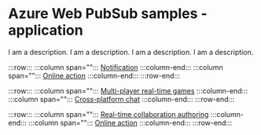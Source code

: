 # Azure Web PubSub samples - application

I am a description. I am a description. I am a description. I am a description.


:::row:::
   :::column span="":::
      [Notification](https://github.com/Azure/azure-sdk-for-js/blob/main/sdk/storage/storage-blob/samples/v12/javascript/connectionStringAuth.js)
   :::column-end:::
   :::column span="":::
      [Online action](https://github.com/Azure/azure-sdk-for-js/blob/main/sdk/storage/storage-blob/samples/v12/javascript/connectionStringAuth.js)
   :::column-end:::
:::row-end:::

:::row:::
   :::column span="":::
      [Multi-player real-time games](https://github.com/Azure/azure-sdk-for-js/blob/main/sdk/storage/storage-blob/samples/v12/javascript/connectionStringAuth.js)
   :::column-end:::
   :::column span="":::
      [Cross-platform chat](https://github.com/Azure/azure-sdk-for-js/blob/main/sdk/storage/storage-blob/samples/v12/javascript/connectionStringAuth.js)
   :::column-end:::
:::row-end:::

:::row:::
   :::column span="":::
      [Real-time collaboration authoring](https://github.com/Azure/azure-sdk-for-js/blob/main/sdk/storage/storage-blob/samples/v12/javascript/connectionStringAuth.js)
   :::column-end:::
   :::column span="":::
      [Online action](https://github.com/Azure/azure-sdk-for-js/blob/main/sdk/storage/storage-blob/samples/v12/javascript/connectionStringAuth.js)
   :::column-end:::
:::row-end:::
